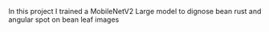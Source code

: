 In this project I trained a MobileNetV2 Large model to dignose bean rust and angular spot on bean leaf images
